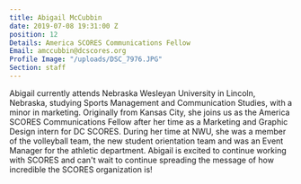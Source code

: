 ```yaml
---
title: Abigail McCubbin
date: 2019-07-08 19:31:00 Z
position: 12
Details: America SCORES Communications Fellow
Email: amccubbin@dcscores.org
Profile Image: "/uploads/DSC_7976.JPG"
Section: staff
---
```


Abigail currently attends Nebraska Wesleyan University in Lincoln, Nebraska, studying Sports Management and Communication Studies, with a minor in marketing. Originally from Kansas City, she joins us as the America SCORES Communications Fellow after her time as a Marketing and Graphic Design intern for DC SCORES. During her time at NWU, she was a member of the volleyball team, the new student orientation team and was an Event Manager for the athletic department. Abigail is excited to continue working with SCORES and can't wait to continue spreading the message of how incredible the SCORES organization is!